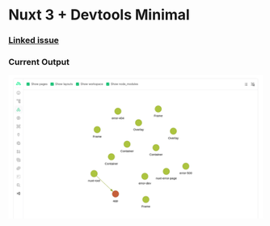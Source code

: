 # Nuxt 3 + Devtools Minimal

### [Linked issue](https://github.com/nuxt/devtools/issues/192)

### Current Output

![Component Graph with missing element-plus components](./docs/component-graph-issue.png)